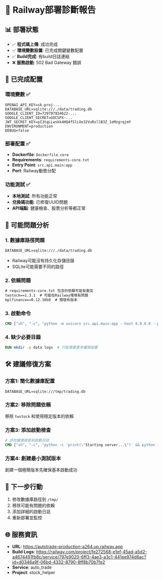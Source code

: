 # 🚨 Railway部署診斷報告

## 📊 部署狀態
- ✅ **程式碼上傳**: 成功完成
- ✅ **環境變數設置**: 已完成關鍵變數配置
- ✅ **Build完成**: 有build日誌連結
- ❌ **服務啟動**: 502 Bad Gateway 錯誤

## 🔧 已完成配置

### 環境變數 ✅
```
OPENAI_API_KEY=sk-proj-...
DATABASE_URL=sqlite:///./data/trading.db
GOOGLE_CLIENT_ID=729797924622-...
GOOGLE_CLIENT_SECRET=GOCSPX-...
JWT_SECRET_KEY=pI3tqLLwskk4HQ4fSlLOo32VuRsllB3Z_1eMzgrqjmY
ENVIRONMENT=production
DEBUG=false
```

### 部署配置 ✅
- **Dockerfile**: `Dockerfile.core`
- **Requirements**: `requirements-core.txt` 
- **Entry Point**: `src.api.main:app`
- **Port**: Railway動態分配

### 功能測試 ✅
- **本地測試**: 所有功能正常
- **兌換碼功能**: 已修復UUID問題
- **API端點**: 健康檢查、股票分析等都正常

## 🚨 可能問題分析

### 1. 數據庫路徑問題
```dockerfile
DATABASE_URL=sqlite:///./data/trading.db
```
- Railway可能沒有持久化存儲目錄
- SQLite可能需要不同的路徑

### 2. 依賴問題  
```txt
# requirements-core.txt 包含的依賴可能有衝突
twstock==1.3.1  # 可能在Railway環境有問題
mplfinance==0.12.10b0  # 預發布版本
```

### 3. 啟動命令
```dockerfile
CMD ["sh", "-c", "python -m uvicorn src.api.main:app --host 0.0.0.0 --port ${PORT:-8000}"]
```

### 4. 缺少必要目錄
```dockerfile
RUN mkdir -p data logs  # 可能需要更多權限設置
```

## 🛠️ 建議修復方案

### 方案1: 簡化數據庫配置
```env
DATABASE_URL=sqlite:///tmp/trading.db
```

### 方案2: 移除問題依賴
移除 `twstock` 和使用穩定版本的依賴

### 方案3: 添加啟動檢查
```dockerfile
# 添加健康檢查和啟動日誌
CMD ["sh", "-c", "python -c 'print(\"Starting server...\")' && python -m uvicorn src.api.main:app --host 0.0.0.0 --port ${PORT:-8000} --log-level info"]
```

### 方案4: 創建最小測試版本
創建一個極簡版本先確保基本啟動成功

## 📝 下一步行動
1. 修改數據庫路徑到 `/tmp/`
2. 移除可能有問題的依賴
3. 添加詳細的啟動日誌
4. 重新部署並監控

## 🌐 服務資訊
- **URL**: https://autotrade-production-a264.up.railway.app
- **Build Logs**: https://railway.com/project/fe272568-e1ef-45ad-a5d2-a4674491fb8c/service/797e9020-6ff3-4ae3-a3c1-441ee974d6ac?id=d0346a9f-06bd-4332-8790-8ff8b70b7fe2
- **Service**: auto_trade
- **Project**: stock_helper